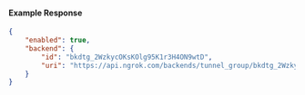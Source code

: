 <!-- Code generated for API Clients. DO NOT EDIT. -->

#### Example Response

```json
{
	"enabled": true,
	"backend": {
		"id": "bkdtg_2WzkycOKsKOlg95K1r3H4ON9wtD",
		"uri": "https://api.ngrok.com/backends/tunnel_group/bkdtg_2WzkycOKsKOlg95K1r3H4ON9wtD"
	}
}
```
